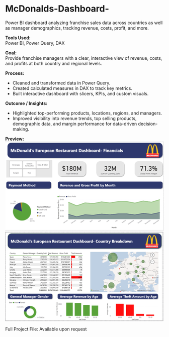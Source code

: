 # McDonalds-Dashboard-
Power BI dashboard analyzing franchise sales data across countries as well as manager demographics, tracking revenue, costs, profit, and more.

**Tools Used:**  
Power BI, Power Query, DAX

**Goal:**  
Provide franchise managers with a clear, interactive view of revenue, costs, and profits at both country and regional levels.

**Process:**  
- Cleaned and transformed data in Power Query.  
- Created calculated measures in DAX to track key metrics.  
- Built interactive dashboard with slicers, KPIs, and custom visuals.

**Outcome / Insights:**  
- Highlighted top-performing products, locations, regions, and managers.  
- Improved visibility into revenue trends, top selling products, demographic data, and margin performance for data-driven decision-making.

**Preview:**  
![Dashboard Page 1](dashboardpic.png)  
![Dashboard Page 2](dashboardpage_2.png)

Full Project File: Available upon request
